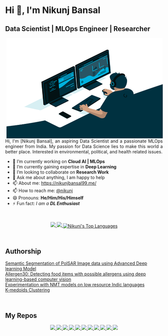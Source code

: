 <!--
**Nikunjbansal99/Nikunjbansal99** is a ✨ _special_ ✨ repository because its `README.md` (this file) appears on your GitHub profile.

Here are some ideas to get you started:

- 🔭 I’m currently working on ...
- 🌱 I’m currently learning ...
- 👯 I’m looking to collaborate on ...
- 🤔 I’m looking for help with ...
- 💬 Ask me about ...
- 📫 How to reach me: ...
- 😄 Pronouns: ...
- ⚡ Fun fact: ...
-->
# Hi 👋, I'm Nikunj Bansal

## **Data Scientist | MLOps Engineer | Researcher**
  
  <img align="right" alt="GIF" src="https://github.com/Nikunjbansal99/Nikunjbansal99/blob/main/code.gif?raw=true" width="500" height="320" />
  
<p align="justify">
Hi, I'm [Nikunj Bansal], an aspiring Data Scientist and a passionate MLOps engineer from India. My passion for Data Science lies to make this world a better place. Interested in environmental, political, and health related issues.
</p>
<!--I am also an open-source enthusiast and maintainer. I learned a lot from the open-source community and I love how collaboration and knowledge sharing happened through open-source.-->

- 🔭 I’m currently working on **Cloud AI | MLOps**
- 🌱 I’m currently gaining expertise in **Deep Learning**
- 👯 I’m looking to collaborate on **Research Work** 
- 💬 Ask me about anything, I am happy to help
- 📫 About me: https://nikunjbansal99.me/
- 📫 How to reach me: [@nikunj](https://linktr.ee/nikunjbansal99)
- 😄 Pronouns: **He/Him/His/Himself**
- ⚡ Fun fact: *I am a **DL Enthusiast***

<br>

<p align="center">
    
  <a href="https://github.com/Nikunjbansal99/Nikunjbansal99">
   <img width="48%" src="https://github-readme-stats.vercel.app/api?username=Nikunjbansal99&theme=midnight-purple&show_icons=true&count_private=true" />
   <img width="48%" src="https://github-readme-streak-stats.herokuapp.com/?user=Nikunjbansal99&theme=midnight-purple&count_private=true" />
   <img align="center" src="https://github-readme-stats.vercel.app/api/top-langs/?username=Nikunjbansal99&hide=Jupyter%20Notebook&theme=midnight-purple&count_private=true" alt="Nikunj's Top Languages" />
  </a>
</p>

<br>

## **Authorship**

<p align="left">
   <a href="https://www.nature.com/articles/s41598-021-94422-y">Semantic Segmentation of PolSAR Image data using Advanced Deep learning Model</a><br>
   <a href="https://www.springer.com/journal/12161">Allergen30: Detecting food items with possible allergens using deep learning-based computer vision</a><br>
   <a href="https://ieeexplore.ieee.org/document/9702577/">Experimentation with NMT models on low resource Indic languages</a><br>
   <a href="https://iq.opengenus.org/k-medoids-clustering/">K-medoids Clustering</a>
</p>

<br>

## **My Repos**

<p align="center">
  <a href="https://github.com/Nikunjbansal99/SentimentAnalysisOnCoronaTweets">
   <img width="48%" src="https://github-readme-stats.vercel.app/api/pin/?username=Nikunjbansal99&theme=midnight-purple&repo=SentimentAnalysisOnCoronaTweets" />
  </a>
  <a href="https://github.com/Nikunjbansal99/Data-Science-Capstone">
   <img width="48%" src="https://github-readme-stats.vercel.app/api/pin/?username=Nikunjbansal99&theme=midnight-purple&repo=Data-Science-Capstone" />
  </a>
  <a href="https://github.com/Nikunjbansal99/DetectingCOVID-19withChestXRay">
   <img width="48%" src="https://github-readme-stats.vercel.app/api/pin/?username=Nikunjbansal99&theme=midnight-purple&repo=DetectingCOVID-19withChestXRay" />
  </a>
  <a href="https://github.com/Nikunjbansal99/VISUALGO">
   <img width="48%" src="https://github-readme-stats.vercel.app/api/pin/?username=Nikunjbansal99&theme=midnight-purple&repo=VISUALGO" />
  </a>
  <a href="https://github.com/Nikunjbansal99/AsteroidDiameterPrediction">
   <img width="48%" src="https://github-readme-stats.vercel.app/api/pin/?username=Nikunjbansal99&theme=midnight-purple&repo=AsteroidDiameterPrediction" />
  </a>
  <a href="https://github.com/Nikunjbansal99/AWS-Practicals">
   <img width="48%" src="https://github-readme-stats.vercel.app/api/pin/?username=Nikunjbansal99&theme=midnight-purple&repo=AWS-Practicals" />
  </a>
  <a href="https://github.com/Nikunjbansal99/CovidAI-App">
   <img width="48%" src="https://github-readme-stats.vercel.app/api/pin/?username=Nikunjbansal99&theme=midnight-purple&repo=CovidAI-App" />
  </a>
  <a href="https://github.com/Nikunjbansal99/DVC_testing">
   <img width="48%" src="https://github-readme-stats.vercel.app/api/pin/?username=Nikunjbansal99&theme=midnight-purple&repo=DVC_testing" />
  </a>
  <a href="https://github.com/Nikunjbansal99/GenderRecognition">
   <img width="48%" src="https://github-readme-stats.vercel.app/api/pin/?username=Nikunjbansal99&theme=midnight-purple&repo=GenderRecognition" />
  </a>
  <a href="https://github.com/Nikunjbansal99/MNISTClassification">
   <img width="48%" src="https://github-readme-stats.vercel.app/api/pin/?username=Nikunjbansal99&theme=midnight-purple&repo=MNISTClassification" />
  </a>
  <a href="https://github.com/Nikunjbansal99/ClusteringNIPSConferencePapers1987-2015">
   <img width="48%" src="https://github-readme-stats.vercel.app/api/pin/?username=Nikunjbansal99&theme=midnight-purple&repo=ClusteringNIPSConferencePapers1987-2015" />
  </a>
</p>

